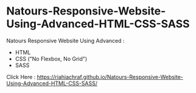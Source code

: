 # Natours-Responsive-Website-Using-Advanced-HTML-CSS-SASS

Natours Responsive Website Using Advanced :

- HTML 
- CSS ("No Flexbox, No Grid")
- SASS

Click Here : https://riahiachraf.github.io/Natours-Responsive-Website-Using-Advanced-HTML-CSS-SASS/
